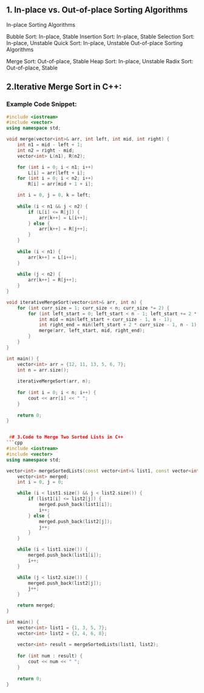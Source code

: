 ## 1. In-place vs. Out-of-place Sorting Algorithms
In-place Sorting Algorithms

Bubble Sort: In-place, Stable
Insertion Sort: In-place, Stable
Selection Sort: In-place, Unstable
Quick Sort: In-place, Unstable
Out-of-place Sorting Algorithms

Merge Sort: Out-of-place, Stable
Heap Sort: In-place, Unstable
Radix Sort: Out-of-place, Stable


## 2.Iterative Merge Sort in C++:

### Example Code Snippet:

```cpp
#include <iostream>
#include <vector>
using namespace std;

void merge(vector<int>& arr, int left, int mid, int right) {
    int n1 = mid - left + 1;
    int n2 = right - mid;
    vector<int> L(n1), R(n2);

    for (int i = 0; i < n1; i++)
        L[i] = arr[left + i];
    for (int i = 0; i < n2; i++)
        R[i] = arr[mid + 1 + i];

    int i = 0, j = 0, k = left;
    
    while (i < n1 && j < n2) {
        if (L[i] <= R[j]) {
            arr[k++] = L[i++];
        } else {
            arr[k++] = R[j++];
        }
    }
    
    while (i < n1) {
        arr[k++] = L[i++];
    }
    
    while (j < n2) {
        arr[k++] = R[j++];
    }
}

void iterativeMergeSort(vector<int>& arr, int n) {
    for (int curr_size = 1; curr_size < n; curr_size *= 2) {
        for (int left_start = 0; left_start < n - 1; left_start += 2 * curr_size) {
            int mid = min(left_start + curr_size - 1, n - 1);
            int right_end = min(left_start + 2 * curr_size - 1, n - 1);
            merge(arr, left_start, mid, right_end);
        }
    }
}

int main() {
    vector<int> arr = {12, 11, 13, 5, 6, 7};
    int n = arr.size();
    
    iterativeMergeSort(arr, n);
    
    for (int i = 0; i < n; i++) {
        cout << arr[i] << " ";
    }
    
    return 0;
}


 ## 3.Code to Merge Two Sorted Lists in C++
```cpp
#include <iostream>
#include <vector>
using namespace std;

vector<int> mergeSortedLists(const vector<int>& list1, const vector<int>& list2) {
    vector<int> merged;
    int i = 0, j = 0;

    while (i < list1.size() && j < list2.size()) {
        if (list1[i] <= list2[j]) {
            merged.push_back(list1[i]);
            i++;
        } else {
            merged.push_back(list2[j]);
            j++;
        }
    }

    while (i < list1.size()) {
        merged.push_back(list1[i]);
        i++;
    }

    while (j < list2.size()) {
        merged.push_back(list2[j]);
        j++;
    }

    return merged;
}

int main() {
    vector<int> list1 = {1, 3, 5, 7};
    vector<int> list2 = {2, 4, 6, 8};
    
    vector<int> result = mergeSortedLists(list1, list2);
    
    for (int num : result) {
        cout << num << " ";
    }
    
    return 0;
}
